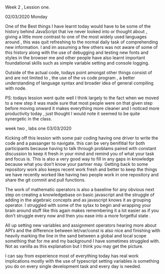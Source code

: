 Week 2 , Lession one.

02/03/2020 Monday
 

One of the Best things I have learnt today would have to be some of the history behind JavaScript that ive never looked into or thought about , giving a little more contrast to one of the most widely used languages around , this was quit refreshing to the normal daily task of comprehending new information. 
I and im assuming a few others was not aware of some of this history along with the use of debugging and testing new fonts and styles in the browser me and other people have also learnt important foundational skills such as simple variable setting and console logging.

Outside of the actual code, todays point amongst other things consist of and are not limited to , the use of the vs code program , a better understanding of language syntax and broader idea of general compiling with node. 

PS: todays lession went quite well I think largely to the fact when we moved to a new step it was made sure that most people were on that given step before moving onward it makes everything more cleaner and I noticed more productivity today , just thought I would note it seemed to be quite synergetic in the class.


week two , labs one 
03/03/2020

Kicking off this lession with some pair coding having one driver to write the code and a passanger to navigate. this can be very benifitial for both participants because having to talk through problams paired with constant discussion to keep it fresh in your mind and remind you of what your task and focus is. This is also a very good way to fill in any gaps in knowledge because what you don’t know your partner may.
Getting back to some repository work also keeps recent work fresh and better to keep the things we have recently worked like having two people work in one repository and share the git commit and pull functions.

The work of mathematic operators is also a baseline for any obvious next step on creating a knowledgebase on basic javascript and the struggle of adding in the algebraic concepts  and as javascript knows it as grouping operator.
I struggled with some of the sytax to begin and wrapping your brain around stuff like this again makes remembering it a lot easier as if you don’t struggle every now and then you ease into a more forgetful state .

All up setting new variables and assignment operators hearing more about API’s and the difference between let/var/const is also nice and finishing with heavily marking the line in the sand between a global and local scope something that for me and my background I have sometimes struggled with. Not as vanilla as this explanation but I think you may get the picture.

I can say from experience most of everything today has real work implications mostly with the use of typescript setting variables is something you do on every single development task and every day is needed.
